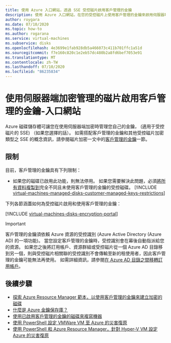 ```yaml
---
title: 使用 Azure 入口網站，透過 SSE 受控磁片啟用客戶管理的金鑰
description: 使用 Azure 入口網站，在您的受控磁片上使用客戶管理的金鑰來啟用伺服器端加密。
author: roygara
ms.date: 07/10/2020
ms.topic: how-to
ms.author: rogarana
ms.service: virtual-machines
ms.subservice: disks
ms.openlocfilehash: 4e3699e1fab928db5a466073c411b701ffc1a51d
ms.sourcegitcommit: f7e160c820c1e2eb57dc480b2a8fd6bef7053e91
ms.translationtype: MT
ms.contentlocale: zh-TW
ms.lasthandoff: 07/10/2020
ms.locfileid: "86235834"
---
```

# <a name="enable-customer-managed-keys-with-server-side-encryption---managed-disks---portal"></a>使用伺服器端加密管理的磁片啟用客戶管理的金鑰-入口網站

Azure 磁碟儲存體可讓您在使用伺服器端加密時管理您自己的金鑰， (適用于受控磁片的 SSE) （如果您選擇的話）。 如需搭配客戶管理的金鑰和其他受控磁片加密類型之 SSE 的概念資訊，請參閱磁片加密一文中的[客戶管理的金鑰](disk-encryption.md#customer-managed-keys)一節。

## <a name="restrictions"></a>限制

目前，客戶管理的金鑰具有下列限制：

- 如果您的磁碟已啟用此功能，則無法停用。
    如果您需要解決此問題，必須[將所有資料複製到](disks-upload-vhd-to-managed-disk-powershell.md#copy-a-managed-disk)完全不同且未使用客戶管理的金鑰的受控磁碟。
[!INCLUDE [virtual-machines-managed-disks-customer-managed-keys-restrictions](../../../includes/virtual-machines-managed-disks-customer-managed-keys-restrictions.md)]

下列各節涵蓋如何為受控磁片啟用和使用客戶管理的金鑰：

[!INCLUDE [virtual-machines-disks-encryption-portal](../../../includes/virtual-machines-disks-encryption-portal.md)]

> [!IMPORTANT]
> 客戶管理的金鑰須依賴 Azure 資源的受控識別 (Azure Active Directory (Azure AD) 的一項功能)。 當您設定客戶管理的金鑰時，受控識別會在幕後自動指派給您的資源。 如果您之後將訂用帳戶、資源群組或受控磁片從一個 Azure AD 目錄移到另一個，則與受控磁片相關聯的受控識別不會傳輸至新的租使用者，因此客戶管理的金鑰可能無法再使用。 如需詳細資訊，請參閱[在 Azure AD 目錄之間移轉訂用帳戶](../../active-directory/managed-identities-azure-resources/known-issues.md#transferring-a-subscription-between-azure-ad-directories)。

## <a name="next-steps"></a>後續步驟

- [探索 Azure Resource Manager 範本，以使用客戶管理的金鑰來建立加密的磁碟](https://github.com/ramankumarlive/manageddiskscmkpreview)
- [什麼是 Azure 金鑰保存庫？](../../key-vault/general/overview.md)
- [使用已啟用客戶管理的金鑰的磁碟來複寫機器](../../site-recovery/azure-to-azure-how-to-enable-replication-cmk-disks.md)
- [使用 PowerShell 設定 VMWare VM 至 Azure 的災害復原](../../site-recovery/vmware-azure-disaster-recovery-powershell.md#replicate-vmware-vms)
- [使用 PowerShell 和 Azure Resource Manager，針對 Hyper-V VM 設定 Azure 的災害復原](../../site-recovery/hyper-v-azure-powershell-resource-manager.md#step-7-enable-vm-protection)